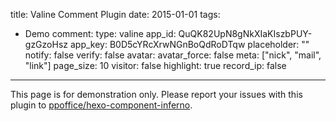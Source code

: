 title: Valine Comment Plugin
date: 2015-01-01
tags:
- Demo
comment:
    type: valine
    app_id: QuQK82UpN8gNkXIaKIszbPUY-gzGzoHsz
    app_key: B0D5cYRcXrwNGnBoQdRoDTqw
    placeholder: ""
    notify: false
    verify: false
    avatar:
    avatar_force: false
    meta: ["nick", "mail", "link"]
    page_size: 10
    visitor: false
    highlight: true
    record_ip: false
---

<article class="message message-immersive is-warning">
<div class="message-body">
<i class="fas fa-exclamation-triangle mr-2"></i>This page is for demonstration only.
Please report your issues with this plugin to 
<a href="https://github.com/ppoffice/hexo-component-inferno">ppoffice/hexo-component-inferno</a>.
</div>
</article>

